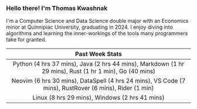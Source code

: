 
### Hello there! I'm Thomas Kwashnak

I'm a Computer Science and Data Science double major with an Economics
minor at Quinnipiac University, graduating in 2024.
I enjoy diving into algorithms and learning the inner-workings of the tools
many programmers take for granted.

| Past Week Stats |
| :---: |
| Python (4 hrs 37 mins), Java (2 hrs 44 mins), Markdown (1 hr 29 mins), Rust (1 hr 1 min), Go (40 mins) |
| Neovim (6 hrs 30 mins), DataSpell (4 hrs 24 mins), VS Code (7 mins), RustRover (6 mins), Rider (1 min) |
| Linux (8 hrs 29 mins), Windows (2 hrs 41 mins) |

